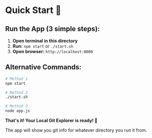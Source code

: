 # Quick Start 🚀

## Run the App (3 simple steps):

1. **Open terminal in this directory**
2. **Run:** `npm start` or `./start.sh`
3. **Open browser:** `http://localhost:8000`

## Alternative Commands:
```bash
# Method 1
npm start

# Method 2
./start.sh

# Method 3
node app.js
```

**That's it! Your Local Git Explorer is ready! 🎉**

The app will show you git info for whatever directory you run it from.
